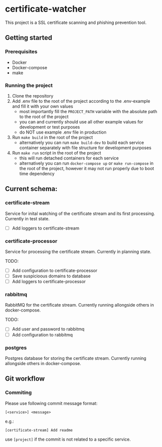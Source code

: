 # certificate-watcher

This project is a SSL certificate scanning and phishing prevention tool.

## Getting started

### Prerequisites

- Docker
- Docker-compose
- make

### Running the project

1. Clone the repository
2. Add .env file to the root of the project according to the .env-example and fill it with your own values
   - most importantly fill the `PROJECT_PATH` variable with the absolute path to the root of the project
   - you can and currently should use all other example values for development or test purposes
   - do NOT use example .env file in production
3. Run `make build` in the root of the project
   - alternatively you can run `make build-dev` to build each service container separately with file structure for development purposes
4. Run `make run` script in the root of the project
   - this will run detached containers for each service
   - alternatively you can run `docker-compose up` or `make run-compose` in the root of the project, however it may not run properly due to boot time dependency

## Current schema:

### certificate-stream

Service for inital watching of the certificate stream and its first processing. Currently in test state.

- [ ] Add loggers to certificate-stream

### certificate-processor

Service for processing the certificate stream. Currently in planning state.

TODO:
- [ ] Add configuration to certificate-processor
- [ ] Save suspicioous domains to database
- [ ] Add loggers to certificate-processor

### rabbitmq

RabbitMQ for the certificate stream. Currently running allongside others in docker-compose.

TODO:
- [ ] Add user and password to rabbitmq
- [ ] Add configuration to rabbitmq

### postgres

Postgres database for storing the certificate stream. Currently running allongside others in docker-compose.

## Git workflow

### Commiting

Please use following commit message format:

`[<service>] <message>`

e.g.:

`[certificate-stream] Add readme`

use `[project]` if the commit is not related to a specific service.
